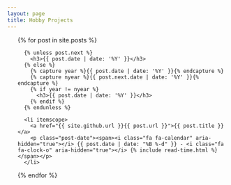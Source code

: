 ```yaml
---
layout: page
title: Hobby Projects
---
```

<ul class="posts">
  {% for post in site.posts %}

      {% unless post.next %}
        <h3>{{ post.date | date: '%Y' }}</h3>
      {% else %}
        {% capture year %}{{ post.date | date: '%Y' }}{% endcapture %}
        {% capture nyear %}{{ post.next.date | date: '%Y' }}{% endcapture %}
        {% if year != nyear %}
          <h3>{{ post.date | date: '%Y' }}</h3>
        {% endif %}
      {% endunless %}

      <li itemscope>
        <a href="{{ site.github.url }}{{ post.url }}">{{ post.title }}</a>
        <p class="post-date"><span><i class="fa fa-calendar" aria-hidden="true"></i> {{ post.date | date: "%B %-d" }} - <i class="fa fa-clock-o" aria-hidden="true"></i> {% include read-time.html %}</span></p>
      </li>

  {% endfor %}
</ul>
